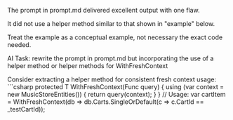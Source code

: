 The prompt in prompt.md delivered excellent output with one flaw.

It did not use a helper method similar to that shown in "example" below.

Treat the example as a conceptual example, not necessary the exact code needed.

AI Task: rewrite the prompt in prompt.md but incorporating the use of a helper method  or helper methods for  WithFreshContext

<example>
Consider extracting a helper method for consistent fresh context usage:
```csharp
protected T WithFreshContext(Func query)
{
    using (var context = new MusicStoreEntities())
    {
        return query(context);
    }
}
// Usage:
var cartItem = WithFreshContext(db => 
    db.Carts.SingleOrDefault(c => c.CartId == _testCartId));
</exmaple>